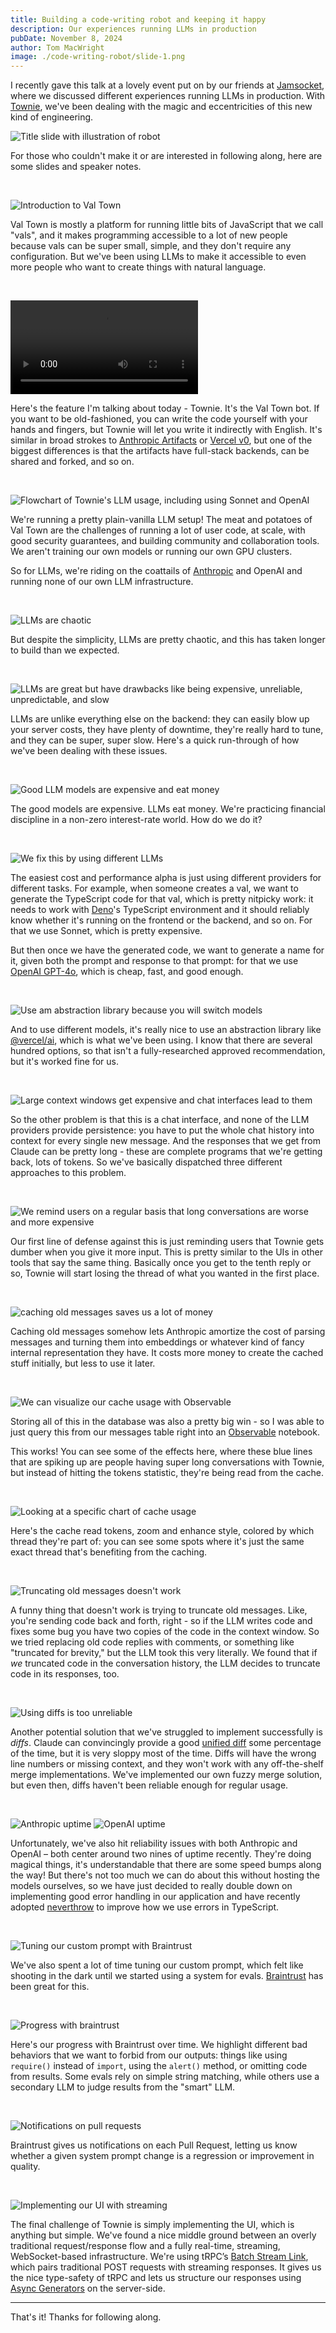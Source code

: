 ```yaml
---
title: Building a code-writing robot and keeping it happy
description: Our experiences running LLMs in production
pubDate: November 8, 2024
author: Tom MacWright
image: ./code-writing-robot/slide-1.png
---
```


I recently gave this talk at a lovely event put on by our friends at
[Jamsocket](https://jamsocket.com/), where we discussed different experiences
running LLMs in production. With [Townie](https://blog.val.town/blog/townie/),
we've been dealing with the magic and eccentricities of this new kind
of engineering.

![Title slide with illustration of robot](./code-writing-robot/slide-1.png)

For those who couldn't make it or are interested in following along, here
are some slides and speaker notes.

<br />

![Introduction to Val Town](./code-writing-robot/slide-2.png)

Val Town is mostly a platform for running little bits of JavaScript that we call "vals", and it makes programming accessible to a lot of new people because vals can be super small, simple, and they don't require any configuration. But we've been using LLMs to make it accessible to even more people who want to create things with natural language.

<br />

<video controls><source src="/video/townie-presentation.mp4" /></video>

Here's the feature I'm talking about today - Townie. It's the Val Town bot. If you want to be old-fashioned, you can write the code yourself with your hands and fingers, but Townie will let you write it indirectly with English. It's similar in broad strokes to [Anthropic Artifacts](https://www.anthropic.com/news/artifacts) or [Vercel v0](https://v0.dev/), but one of the biggest differences is that the artifacts have full-stack backends, can be shared and forked, and so on.

<br />

![Flowchart of Townie's LLM usage, including using Sonnet and OpenAI](./code-writing-robot/slide-4.png)

We're running a pretty plain-vanilla LLM setup! The meat and potatoes of Val Town are the challenges of running a lot of user code, at scale, with good security guarantees, and building community and collaboration tools. We aren't training our own models or running our own GPU clusters.

So for LLMs, we're riding on the coattails of [Anthropic](https://www.anthropic.com/) and OpenAI and running none of our own LLM infrastructure.

<br />

![LLMs are chaotic](./code-writing-robot/slide-5.png)

But despite the simplicity, LLMs are pretty chaotic, and this has taken longer to build than we expected.

<br />

![LLMs are great but have drawbacks like being expensive, unreliable, unpredictable, and slow](./code-writing-robot/slide-6.png)

LLMs are unlike everything else on the backend: they can easily blow up your server costs, they have plenty of downtime, they're really hard to tune, and they can be super, super slow. Here's a quick run-through of how we've been dealing with these issues.

<br />

![Good LLM models are expensive and eat money](./code-writing-robot/slide-7.png)

The good models are expensive. LLMs eat money. We're practicing financial discipline in a non-zero interest-rate world. How do we do it?

<br />

![We fix this by using different LLMs](./code-writing-robot/slide-8.png)

The easiest cost and performance alpha is just using different providers for different tasks. For example, when someone creates a val, we want to generate the TypeScript code for that val, which is pretty nitpicky work: it needs to work with [Deno](https://deno.com/)'s TypeScript environment and it should reliably know whether it's running on the frontend or the backend, and so on. For that we use Sonnet, which is pretty expensive.

But then once we have the generated code, we want to generate a name for it, given both the prompt and response to that prompt: for that we use [OpenAI GPT-4o](https://openai.com/index/hello-gpt-4o/), which is cheap, fast, and good enough.

<br />

![Use am abstraction library because you will switch models](./code-writing-robot/slide-9.png)

And to use different models, it's really nice to use an abstraction library like [@vercel/ai](https://sdk.vercel.ai/docs/introduction), which is what we've been using. I know that there are several hundred options, so that isn't a fully-researched approved recommendation, but it's worked fine for us.

<br />

![Large context windows get expensive and chat interfaces lead to them](./code-writing-robot/slide-11.png)

So the other problem is that this is a chat interface, and none of the LLM providers provide persistence: you have to put the whole chat history into context for every single new message. And the responses that we get from Claude can be pretty long - these are complete programs that we're getting back, lots of tokens. So we've basically dispatched three different approaches to this problem.

<br />

![We remind users on a regular basis that long conversations are worse and more expensive](./code-writing-robot/slide-12.png)

Our first line of defense against this is just reminding users that Townie gets dumber when you give it more input. This is pretty similar to the UIs in other tools that say the same thing. Basically once you get to the tenth reply or so, Townie will start losing the thread of what you wanted in the first place.

<br />

![caching old messages saves us a lot of money](./code-writing-robot/slide-14.png)

Caching old messages somehow lets Anthropic amortize the cost of parsing messages and turning them into embeddings or whatever kind of fancy internal representation they have. It costs more money to create the cached stuff initially, but less to use it later.

<br />

![We can visualize our cache usage with Observable](./code-writing-robot/slide-15.png)

Storing all of this in the database was also a pretty big win - so I was able to just query this from our messages table right into an [Observable](https://observablehq.com/) notebook.

This works! You can see some of the effects here, where these blue lines that are spiking up are people having super long conversations with Townie, but instead of hitting the tokens statistic, they're being read from the cache.

<br />

![Looking at a specific chart of cache usage](./code-writing-robot/slide-16.png)

Here's the cache read tokens, zoom and enhance style, colored by which thread they're part of: you can see some spots where it's just the same exact thread that's benefiting from the caching.

<br />

![Truncating old messages doesn't work](./code-writing-robot/slide-17.png)

A funny thing that doesn't work is trying to truncate old messages. Like, you're sending code back and forth, right - so if the LLM writes code and fixes some bug you have two copies of the code in the context window. So we tried replacing old code replies with comments, or something like "truncated for brevity," but the LLM took this very literally. We found that if _we_ truncated code in the conversation history, the LLM decides to truncate code in its responses, too.

<br />

![Using diffs is too unreliable](./code-writing-robot/slide-18.png)

Another potential solution that we've struggled to implement successfully is _diffs_. Claude can convincingly provide a good [unified diff](https://en.wikipedia.org/wiki/Diff#Unified_format) some percentage of the time, but it is very sloppy most of the time. Diffs will have the wrong line numbers or missing context, and they won't work with any off-the-shelf merge implementations. We've implemented our own fuzzy merge solution, but even then, diffs haven't been reliable enough for regular usage.

<br />

![Anthropic uptime](./code-writing-robot/slide-20.png)
![OpenAI uptime](./code-writing-robot/slide-21.png)

Unfortunately, we've also hit reliability issues with both Anthropic and OpenAI – both center around two nines of uptime recently. They're doing magical things, it's understandable that there are some speed bumps along the way! But there's not too much we can do about this without hosting the models ourselves, so we have just decided to really double down on implementing good error handling in our application and have recently adopted [neverthrow](https://github.com/supermacro/neverthrow) to improve how we use errors in TypeScript.

<br />

![Tuning our custom prompt with Braintrust](./code-writing-robot/slide-26.png)

We've also spent a lot of time tuning our custom prompt, which felt like shooting in the dark until we started using a system for evals. [Braintrust](https://braintrust.dev/) has been great for this.

<br />

![Progress with braintrust](./code-writing-robot/slide-27.png)

Here's our progress with Braintrust over time. We highlight different bad behaviors that we want to forbid from our outputs: things like using `require()` instead of `import`, using the `alert()` method, or omitting code from results. Some evals rely on simple string matching, while others use a secondary LLM to judge results from the "smart" LLM.

<br />

![Notifications on pull requests](./code-writing-robot/slide-28.png)

Braintrust gives us notifications on each Pull Request, letting us know whether a given system prompt change is a regression or improvement in quality.

<br />

![Implementing our UI with streaming](./code-writing-robot/slide-34.png)

The final challenge of Townie is simply implementing the UI, which is anything but simple. We've found a nice middle ground between an overly traditional request/response flow and a fully real-time, streaming, WebSocket-based infrastructure. We're using tRPC’s [Batch Stream Link](https://trpc.io/docs/client/links/httpBatchStreamLink), which pairs traditional POST requests with streaming responses. It gives us the nice type-safety of tRPC and lets us structure our responses using [Async Generators](https://developer.mozilla.org/en-US/docs/Web/JavaScript/Reference/Global_Objects/AsyncGenerator) on the server-side.

---

That's it! Thanks for following along.
